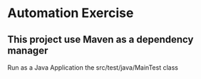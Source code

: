 # Automation Exercise

## This project use Maven as a dependency manager
Run as a Java Application the src/test/java/MainTest class
